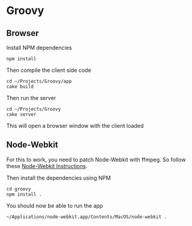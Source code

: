 # Groovy

## Browser

Install NPM dependencies

    npm install
    
Then compile the client side code

    cd ~/Projects/Groovy/app
    cake build
    
Then run the server

    cd ~/Projects/Groovy
    cake server
    
This will open a browser window with the client loaded

## Node-Webkit

For this to work, you need to patch Node-Webkit with ffmpeg. So follow these [Node-Webkit Instructions](https://github.com/rogerwang/node-webkit/wiki/Support-mp3-and-h264-in-video-and-audio-tag).

Then install the dependencies using NPM

    cd groovy
    npm install .

You should now be able to run the app

    ~/Applications/node-webkit.app/Contents/MacOS/node-webkit .
